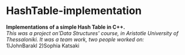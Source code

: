 # HashTable-implementation

**Implementations of a simple Hash Table in C++.**\
*This was a project on'Data Structures' course, in Aristotle University of Thessaloniki. It was a team work, two people worked on:*\
1)JohnBarakl
2)Sophia Katsaki
